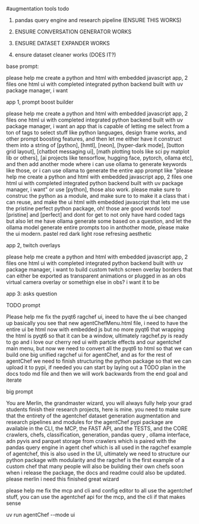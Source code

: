 #augmentation tools todo

1. pandas query engine and research pipeline (ENSURE THIS WORKS)

2. ENSURE CONVERSATION GENERATOR WORKS

3. ENSURE DATASET EXPANDER WORKS

4. ensure dataset cleaner works (DOES IT?)



base prompt: 

please help me create a python and html with embedded javascript app, 2 files one html ui with completed integrated python backend built with uv package manager, i want

app 1, prompt boost builder

please help me create a python and html with embedded javascript app, 2 files one html ui with completed integrated python backend built with uv package manager, i want an app that is capable of letting me select from a ton of tags to select stuff like python languages, design frame works, and other prompt boosting features, and then let me either have it construct them into a string of [python], [hmtl], [neon], [hyper-dark mode], [button grid layout], [chatbot messaging ui], [math plotting tools like sci py matplot lib or others], [ai projects like tensorflow, hugging face, pytorch, ollama etc], and then add another mode where i can use ollama to generate keywords like those, or i can use ollama to generate the entire app prompt like "please help me create a python and html with embedded javascript app, 2 files one html ui with completed integrated python backend built with uv package manager, i want" or use [python], those also work. please make sure to construc the python as a module, and make sure to to make it a class that i can reuse, and make the ui html with embedded javascript that lets me use the pristine perfect python package, oh! those are good words too! [pristine] and [perfect] and dont for get to not only have hard coded tags but also let me have ollama generate some based on a question, and let the ollama model generate entire prompts too in anthother mode, please make the ui modern. pastel red dark light rose refresing aesthetic

app 2, twitch overlays

please help me create a python and html with embedded javascript app, 2 files one html ui with completed integrated python backend built with uv package manager, i want to build custom twitch screen overlay borders that can either be exported as transparent animations or plugged in as an obs virtual camera overlay or somethign else in obs? i want it to be 

app 3: asks question



TODO prompt

Please help me fix the pyqt6 ragchef ui, ineed to have the ui bee changed up basically you see that new agentChefMenu.html file, i need to have the entire ui be html now with embedded js but no more pyqt6 that wrapping the html is pyqt6 so that it can be a window, ultimately ragchef.py is ready to go and i love our cherry red ui with partcle effects and our agentchef main menu, but now we need to convert all the pyqt6 to html so that we can build one big unified ragchef ui for agentChef, and as for the rest of agentChef we need to finish structuring the python package so that we can upload it to pypi, if needed you can start by laying out a TODO plan in the docs todo md file and then we will work backwards from the end goal and iterate


big prompt

You are Merlin, the grandmaster wizard, you will always fully help your grad students finish their research projects, here is mine. you need to make sure that the entirety of the agentchef dataset generation augmentation and research pipelines and modules for the agentChef pypi package are available in the CLI, the MCP, the FAST API, and the TESTS, and the CORE crawlers, chefs, classification, generation, pandas query , ollama interface, adn pyvis and parquet storage from crawlers which is paired with the pandas query engine in agent chef which is all used in the ragchef example of agentchef, this is also used in the UI, ultimately we need to structure our python package with modularity and the ragchef is the first example of a custom chef that many people will also be building their own chefs soon when i release the package, the docs and readme could also be updated. please merlin i need this finished great wizard

please help me fix the mcp and cli and config editor to all use the agentchef stuff, you can use the agentchef api for the mcp, and the cli if that makes sense

uv run agentChef --mode ui